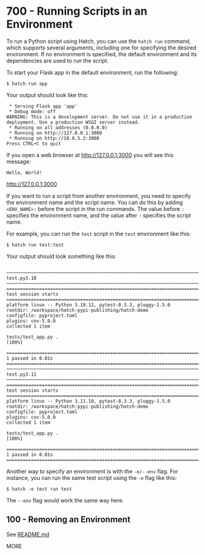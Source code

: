 # 700 - Running Scripts in an Environment

To run a Python script using Hatch, you can use the ```hatch run``` command, which supports several arguments, including one for specifying the desired environment. If no environment is specified, the default environment and its dependencies are used to run the script.

To start your Flask app in the default environment, run the following:

```
$ hatch run app
```

Your output should look like this:

```
 * Serving Flask app 'app'
 * Debug mode: off
WARNING: This is a development server. Do not use it in a production deployment. Use a production WSGI server instead.
 * Running on all addresses (0.0.0.0)
 * Running on http://127.0.0.1:3000
 * Running on http://10.0.5.2:3000
Press CTRL+C to quit
```

If you open a web browser at http://127.0.0.1:3000 you will see this message:

```
Hello, World!
```
http://127.0.0.1:3000


If you want to run a script from another environment, you need to specify the environment name and the script name. You can do this by adding ```<ENV_NAME>:``` before the script in the run commands. The value before ```:``` specifies the environment name, and the value after ```:``` specifies the script name.

For example, you can run the ```test``` script in the ```test``` environment like this:

```
$ hatch run test:test
```

Your output should look something like this:

```

───────────────────────────────────────────────────────────────────────────────────────────── test.py3.10 ─────────────────────────────────────────────────────────────────────────────────────────────
========================================================================================= test session starts =========================================================================================
platform linux -- Python 3.10.12, pytest-8.3.3, pluggy-1.5.0
rootdir: /workspace/hatch-pypi-publishing/hatch-demo
configfile: pyproject.toml
plugins: cov-5.0.0
collected 1 item                                                                                                                                                                                      

tests/test_app.py .                                                                                                                                                                             [100%]

========================================================================================== 1 passed in 0.01s ==========================================================================================
───────────────────────────────────────────────────────────────────────────────────────────── test.py3.11 ─────────────────────────────────────────────────────────────────────────────────────────────
========================================================================================= test session starts =========================================================================================
platform linux -- Python 3.11.10, pytest-8.3.3, pluggy-1.5.0
rootdir: /workspace/hatch-pypi-publishing/hatch-demo
configfile: pyproject.toml
plugins: cov-5.0.0
collected 1 item                                                                                                                                                                                      

tests/test_app.py .                                                                                                                                                                             [100%]

========================================================================================== 1 passed in 0.01s ==========================================================================================
```

Another way to specify an environment is with the ```-e/--env``` flag. For instance, you can run the same test script using the ```-e``` flag like this:

```
$ hatch -e test run test 
```

The ```--env``` flag would work the same way here.

## 100 - Removing an Environment

See [README.md](./100/README.md)



MORE